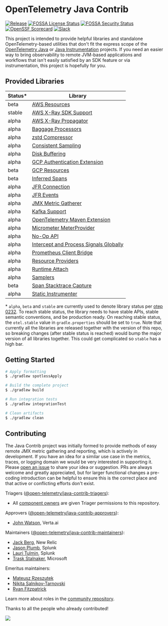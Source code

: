 # OpenTelemetry Java Contrib

[![Release](https://img.shields.io/github/v/release/open-telemetry/opentelemetry-java-contrib?include_prereleases&style=)](https://github.com/open-telemetry/opentelemetry-java-contrib/releases/)
[![FOSSA License Status](https://app.fossa.com/api/projects/custom%2B51454%2Fgithub.com%2Fopen-telemetry%2Fopentelemetry-java-contrib.svg?type=shield&issueType=license)](https://app.fossa.com/projects/custom%2B51454%2Fgithub.com%2Fopen-telemetry%2Fopentelemetry-java-contrib?ref=badge_shield&issueType=license)
[![FOSSA Security Status](https://app.fossa.com/api/projects/custom%2B51454%2Fgithub.com%2Fopen-telemetry%2Fopentelemetry-java-contrib.svg?type=shield&issueType=security)](https://app.fossa.com/projects/custom%2B51454%2Fgithub.com%2Fopen-telemetry%2Fopentelemetry-java-contrib?ref=badge_shield&issueType=security)
[![OpenSSF Scorecard](https://api.scorecard.dev/projects/github.com/open-telemetry/opentelemetry-java-contrib/badge)](https://scorecard.dev/viewer/?uri=github.com/open-telemetry/opentelemetry-java-contrib)
[![Slack](https://img.shields.io/badge/slack-@cncf/otel--java-blue.svg?logo=slack)](https://cloud-native.slack.com/archives/C014L2KCTE3)

This project is intended to provide helpful libraries and standalone OpenTelemetry-based utilities that don't fit
the express scope of the [OpenTelemetry Java](https://github.com/open-telemetry/opentelemetry-java) or
[Java Instrumentation](https://github.com/open-telemetry/opentelemetry-java-instrumentation) projects.  If you need an
easier way to bring observability to remote JVM-based applications and workflows that isn't easily satisfied by an SDK
feature or via instrumentation, this project is hopefully for you.

## Provided Libraries

| Status* | Library                                                           |
| ------- |-------------------------------------------------------------------|
| beta    | [AWS Resources](./aws-resources/README.md)                        |
| stable  | [AWS X-Ray SDK Support](./aws-xray/README.md)                     |
| alpha   | [AWS X-Ray Propagator](./aws-xray-propagator/README.md)           |
| alpha   | [Baggage Processors](./baggage-processor/README.md) |
| alpha   | [zstd Compressor](./compressors/compressor-zstd/README.md)        |
| alpha   | [Consistent Sampling](./consistent-sampling/README.md)            |
| alpha   | [Disk Buffering](./disk-buffering/README.md)                      |
| alpha   | [GCP Authentication Extension](./gcp-auth-extension/README.md)    |
| beta    | [GCP Resources](./gcp-resources/README.md)                        |
| beta    | [Inferred Spans](./inferred-spans/README.md)                      |
| alpha   | [JFR Connection](./jfr-connection/README.md)                      |
| alpha   | [JFR Events](./jfr-events/README.md)                              |
| alpha   | [JMX Metric Gatherer](./jmx-metrics/README.md)                    |
| alpha   | [Kafka Support](./kafka-exporter/README.md)                       |
| alpha   | [OpenTelemetry Maven Extension](./maven-extension/README.md)      |
| alpha   | [Micrometer MeterProvider](./micrometer-meter-provider/README.md) |
| alpha   | [No-Op API](./noop-api/README.md)                                 |
| alpha   | [Intercept and Process Signals Globally](./processors/README.md)  |
| alpha   | [Prometheus Client Bridge](./prometheus-client-bridge/README.md)  |
| alpha   | [Resource Providers](./resource-providers/README.md)              |
| alpha   | [Runtime Attach](./runtime-attach/README.md)                      |
| alpha   | [Samplers](./samplers/README.md)                                  |
| beta    | [Span Stacktrace Capture](./span-stacktrace/README.md)            |
| alpha   | [Static Instrumenter](./static-instrumenter/README.md)            |

\* `alpha`, `beta` and `stable` are currently used to denote library status per [otep 0232](https://github.com/open-telemetry/oteps/blob/main/text/0232-maturity-of-otel.md).
To reach stable status, the library needs to have stable APIs, stable semantic conventions, and be production ready.
On reaching stable status, the `otel.stable` value in `gradle.properties` should be set to `true`.
Note that currently all the libraries are released together with the version of this repo, so breaking changes (after stable
status is reached) would bump the major version of all libraries together. This could get complicated so `stable` has a high bar.

## Getting Started

```bash
# Apply formatting
$ ./gradlew spotlessApply

# Build the complete project
$ ./gradlew build

# Run integration tests
$ ./gradlew integrationTest

# Clean artifacts
$ ./gradlew clean
```

## Contributing

The Java Contrib project was initially formed to provide methods of easy remote JMX metric gathering and reporting,
which is actively in development.  If you have an idea for a similar use case in the metrics, traces, or logging
domain we would be very interested in supporting it.  Please
[open an issue](https://github.com/open-telemetry/opentelemetry-java-contrib/issues/new/choose) to share your idea or
suggestion.  PRs are always welcome and greatly appreciated, but for larger functional changes a pre-coding introduction
can be helpful to ensure this is the correct place and that active or conflicting efforts don't exist.

Triagers ([@open-telemetry/java-contrib-triagers](https://github.com/orgs/open-telemetry/teams/java-contrib-triagers)):

- All [component owners](https://github.com/open-telemetry/opentelemetry-java-contrib/blob/main/.github/component_owners.yml) are given Triager permissions to this repository.

Approvers ([@open-telemetry/java-contrib-approvers](https://github.com/orgs/open-telemetry/teams/java-contrib-approvers)):

- [John Watson](https://github.com/jkwatson), Verta.ai

Maintainers ([@open-telemetry/java-contrib-maintainers](https://github.com/orgs/open-telemetry/teams/java-contrib-maintainers)):

- [Jack Berg](https://github.com/jack-berg), New Relic
- [Jason Plumb](https://github.com/breedx-splk), Splunk
- [Lauri Tulmin](https://github.com/laurit), Splunk
- [Trask Stalnaker](https://github.com/trask), Microsoft

Emeritus maintainers:

- [Mateusz Rzeszutek](https://github.com/mateuszrzeszutek)
- [Nikita Salnikov-Tarnovski](https://github.com/iNikem)
- [Ryan Fitzpatrick](https://github.com/rmfitzpatrick)

Learn more about roles in the [community repository](https://github.com/open-telemetry/community/blob/main/guides/contributor/membership.md).

Thanks to all the people who already contributed!

<a href="https://github.com/open-telemetry/opentelemetry-java-contrib/graphs/contributors">
  <img src="https://contributors-img.web.app/image?repo=open-telemetry/opentelemetry-java-contrib" />
</a>
